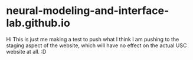 # neural-modeling-and-interface-lab.github.io

Hi This is just me making a test to push what I think I am pushing to the staging aspect of the website, which will have no effect on the actual USC website at all. :D
